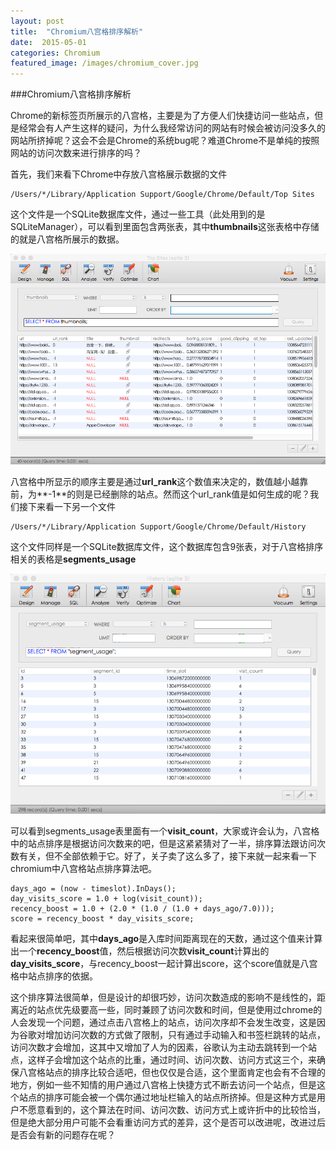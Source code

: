 ```yaml
---
layout: post
title:  "Chromium八宫格排序解析"
date:  2015-05-01
categories: Chromium
featured_image: /images/chromium_cover.jpg
---
```


###Chromium八宫格排序解析



Chrome的新标签页所展示的八宫格，主要是为了方便人们快捷访问一些站点，但是经常会有人产生这样的疑问，为什么我经常访问的网站有时候会被访问没多久的网站所挤掉呢？这会不会是Chrome的系统bug呢？难道Chrome不是单纯的按照网站的访问次数来进行排序的吗？

首先，我们来看下Chrome中存放八宫格展示数据的文件

	/Users/*/Library/Application Support/Google/Chrome/Default/Top Sites
	
这个文件是一个SQLite数据库文件，通过一些工具（此处用到的是SQLiteManager），可以看到里面包含两张表，其中**thumbnails**这张表格中存储的就是八宫格所展示的数据。

![](/images/new-tab-sort-1.png)

八宫格中所显示的顺序主要是通过**url_rank**这个数值来决定的，数值越小越靠前，为**-1**的则是已经删除的站点。然而这个url_rank值是如何生成的呢？我们接下来看一下另一个文件
	
	/Users/*/Library/Application Support/Google/Chrome/Default/History

这个文件同样是一个SQLite数据库文件，这个数据库包含9张表，对于八宫格排序相关的表格是**segments_usage**

![](/images/new-tab-sort-2.png)

可以看到segments_usage表里面有一个**visit_count**，大家或许会认为，八宫格中的站点排序是根据访问次数来的吧，但是这紧紧猜对了一半，排序算法跟访问次数有关，但不全部依赖于它。好了，关子卖了这么多了，接下来就一起来看一下chromium中八宫格站点排序算法吧。

    days_ago = (now - timeslot).InDays();
    day_visits_score = 1.0 + log(visit_count));
    recency_boost = 1.0 + (2.0 * (1.0 / (1.0 + days_ago/7.0)));
    score = recency_boost * day_visits_score;
    
看起来很简单吧，其中**days_ago**是入库时间距离现在的天数，通过这个值来计算出一个**recency_boost**值，然后根据访问次数**visit_count**计算出的**day_visits_score**，与recency_boost一起计算出score，这个score值就是八宫格中站点排序的依据。

这个排序算法很简单，但是设计的却很巧妙，访问次数造成的影响不是线性的，距离近的站点优先级要高一些，同时兼顾了访问次数和时间，但是使用过chrome的人会发现一个问题，通过点击八宫格上的站点，访问次序却不会发生改变，这是因为谷歌对增加访问次数的方式做了限制，只有通过手动输入和书签栏跳转的站点，访问次数才会增加，这其中又增加了人为的因素，谷歌认为主动去跳转到一个站点，这样子会增加这个站点的比重，通过时间、访问次数、访问方式这三个，来确保八宫格站点的排序比较合适吧，但也仅仅是合适，这个里面肯定也会有不合理的地方，例如一些不知情的用户通过八宫格上快捷方式不断去访问一个站点，但是这个站点的排序可能会被一个偶尔通过地址栏输入的站点所挤掉。但是这种方式是用户不愿意看到的，这个算法在时间、访问次数、访问方式上或许折中的比较恰当，但是绝大部分用户可能不会看重访问方式的差异，这个是否可以改进呢，改进过后是否会有新的问题存在呢？